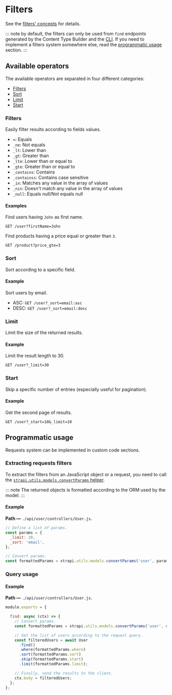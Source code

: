 # Filters

See the [filters' concepts](../concepts/concepts.md#filters) for details.

::: note
by default, the filters can only be used from `find` endpoints generated by the Content Type Builder and the [CLI](../cli/CLI.md). If you need to implement a filters system somewhere else, read the [programmatic usage](#programmatic-usage) section.
:::

## Available operators

The available operators are separated in four different categories:

- [Filters](#filters)
- [Sort](#sort)
- [Limit](#limit)
- [Start](#start)

### Filters

Easily filter results according to fields values.

- `=`: Equals
- `_ne`: Not equals
- `_lt`: Lower than
- `_gt`: Greater than
- `_lte`: Lower than or equal to
- `_gte`: Greater than or equal to
- `_contains`: Contains
- `_containss`: Contains case sensitive
- `_in`: Matches any value in the array of values
- `_nin`: Doesn't match any value in the array of values
- `_null`: Equals null/Not equals null

#### Examples

Find users having `John` as first name.

`GET /user?firstName=John`

Find products having a price equal or greater than `3`.

`GET /product?price_gte=3`

### Sort

Sort according to a specific field.

#### Example

Sort users by email.

- ASC: `GET /user?_sort=email:asc`
- DESC: `GET /user?_sort=email:desc`

### Limit

Limit the size of the returned results.

#### Example

Limit the result length to 30.

`GET /user?_limit=30`

### Start

Skip a specific number of entries (especially useful for pagination).

#### Example

Get the second page of results.

`GET /user?_start=10&_limit=10`

## Programmatic usage

Requests system can be implemented in custom code sections.

### Extracting requests filters

To extract the filters from an JavaScript object or a request, you need to call the [`strapi.utils.models.convertParams` helper](../api-reference/reference.md#strapiutils).

::: note
The returned objects is formatted according to the ORM used by the model.
:::

#### Example

**Path —** `./api/user/controllers/User.js`.

```js
// Define a list of params.
const params = {
  _limit: 20,
  _sort: 'email',
};

// Convert params.
const formattedParams = strapi.utils.models.convertParams('user', params); // { limit: 20, sort: 'email' }
```

### Query usage

#### Example

**Path —** `./api/user/controllers/User.js`.

```js
module.exports = {

  find: async (ctx) => {
    // Convert params.
    const formattedParams = strapi.utils.models.convertParams('user', ctx.request.query);

    // Get the list of users according to the request query.
    const filteredUsers = await User
      .find()
      .where(formattedParams.where)
      .sort(formattedParams.sort)
      .skip(formattedParams.start)
      .limit(formattedParams.limit);

    // Finally, send the results to the client.
    ctx.body = filteredUsers;
  };
};
```
